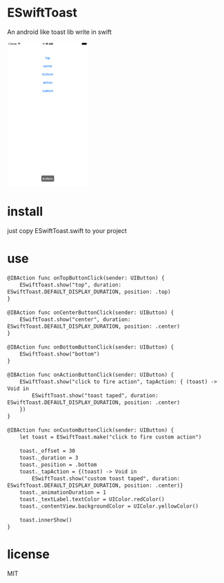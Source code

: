 # ESwiftToast
An android like toast lib write in swift

<img src="https://github.com/aotian16/ESwiftToast/blob/master/screen_shot.png" width="188px" height="334px" />

# install
just copy ESwiftToast.swift to your project

# use

    @IBAction func onTopButtonClick(sender: UIButton) {
        ESwiftToast.show("top", duration: ESwiftToast.DEFAULT_DISPLAY_DURATION, position: .top)
    }
    
    @IBAction func onCenterButtonClick(sender: UIButton) {
        ESwiftToast.show("center", duration: ESwiftToast.DEFAULT_DISPLAY_DURATION, position: .center)
    }
    
    @IBAction func onBottomButtonClick(sender: UIButton) {
        ESwiftToast.show("bottom")
    }
    
    @IBAction func onActionButtonClick(sender: UIButton) {
        ESwiftToast.show("click to fire action", tapAction: { (toast) -> Void in
            ESwiftToast.show("toast taped", duration: ESwiftToast.DEFAULT_DISPLAY_DURATION, position: .center)
        })
    }
    
    @IBAction func onCustomButtonClick(sender: UIButton) {
        let toast = ESwiftToast.make("click to fire custom action")
        
        toast._offset = 30
        toast._duration = 3
        toast._position = .bottom
        toast._tapAction = {(toast) -> Void in
            ESwiftToast.show("custom toast taped", duration: ESwiftToast.DEFAULT_DISPLAY_DURATION, position: .center)}
        toast._animationDuration = 1
        toast._textLabel.textColor = UIColor.redColor()
        toast._contentView.backgroundColor = UIColor.yellowColor()
        
        toast.innerShow()
    }
    
# license
MIT

